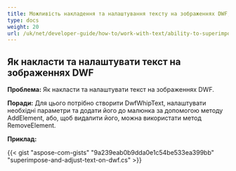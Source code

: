 ```yaml
---
title: Можливість накладення та налаштування тексту на зображеннях DWF, що дозволяє певну міру редагування отриманого виходу рендеру
type: docs
weight: 20
url: /uk/net/developer-guide/how-to/work-with-text/ability-to-superimpose-and-adjust-text-on-dwf-images/
---
```


## **Як накласти та налаштувати текст на зображеннях DWF**

**Проблема:** Як накласти та налаштувати текст на зображеннях DWF.

**Поради:** Для цього потрібно створити DwfWhipText, налаштувати необхідні параметри та додати його до малюнка за допомогою методу AddElement, або, щоб видалити його, можна використати метод RemoveElement.

**Приклад:**

{{< gist "aspose-com-gists" "9a239eab0b9dda0e1c54be533ea399bb" "superimpose-and-adjust-text-on-dwf.cs" >}}
